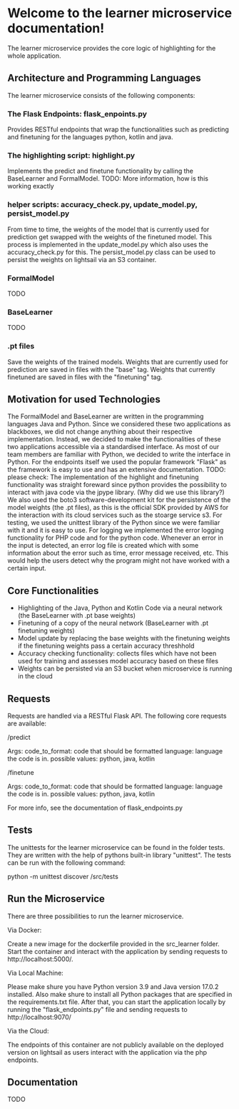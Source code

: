 # Welcome to the learner microservice documentation!

The learner microservice provides the core logic of highlighting for the whole application.

## Architecture and Programming Languages

The learner microservice consists of the following components:

### The Flask Endpoints: flask_enpoints.py

Provides RESTful endpoints that wrap the functionalities such as 
predicting and finetuning for the languages python, kotlin and java. 

### The highlighting script: highlight.py

Implements the predict and finetune functionality by calling the BaseLearner 
and FormalModel. TODO: More information, how is this working exactly

### helper scripts: accuracy_check.py, update_model.py, persist_model.py

From time to time, the weights of the model that is currently used for prediction get swapped
with the weights of the finetuned model. This process is implemented in the update_model.py which also
uses the accuracy_check.py for this. The persist_model.py class can be used to persist the weights on lightsail
via an S3 container. 

### FormalModel

TODO

### BaseLearner

TODO

### .pt files

Save the weights of the trained models. Weights that are currently used for prediction are saved in files
with the "base" tag. Weights that currently finetuned are saved in files with the "finetuning" tag.

## Motivation for used Technologies

The FormalModel and BaseLearner are written in the programming languages Java and Python. Since we considered 
these two applications as blackboxes, we did not change anything about their respective implementation. Instead,
we decided to make the functionalities of these two applications accessible via a standardised interface. As most of our
team members are familiar with Python, we decided to write the interface in Python. For the endpoints itself we used
the popular framework "Flask" as the framework is easy to use and has an extensive documentation. TODO: please check:
The implementation of the highlight and finetuning functionality was straight foreward since python provides the possibility
to interact with java code via the jpype library. (Why did we use this library?)
We also used the boto3 software-development kit for the persistence of the model weights (the .pt files), as this is the
official SDK provided by AWS for the interaction with its cloud services such as the stoarge service s3.
For testing, we used the unittest library of the Python since we were familiar with it and it is easy to use. 
For logging we implemented the error logging functionality for PHP code and for the python code. Whenever an error in the input is detected, an error log file is created which with some information about the error such as time, error message received, etc. This would help the users detect why the program might not have worked with a certain input.

## Core Functionalities

- Highlighting of the Java, Python and Kotlin Code via a neural network (the BaseLearner with .pt base weights)
- Finetuning of a copy of the neural network (BaseLearner with .pt finetuning weights)
- Model update by replacing the base weights with the finetuning weights if the finetuning weights pass a certain 
accuracy threshhold
- Accuracy checking functionality: collects files which have not been used for training and assesses model accuracy
based on these files
- Weights can be persisted via an S3 bucket when microservice is running in the cloud


## Requests

Requests are handled via a RESTful Flask API. The following core requests are available:

/predict

Args:
code_to_format: code that should be formatted
language: language the code is in. possible values: python, java, kotlin

/finetune

Args:
code_to_format: code that should be formatted
language: language the code is in. possible values: python, java, kotlin

For more info, see the documentation of flask_endpoints.py

## Tests

The unittests for the learner microservice can be found in the folder tests.
They are written with the help of pythons built-in library "unittest".
The tests can be run with the following command:

python -m unittest discover /src/tests

## Run the Microservice

There are three possibilities to run the learner microservice.

Via Docker:

Create a new image for the dockerfile provided in the src_learner folder. Start the container
and interact with the application by sending requests to http://localhost:5000/.

Via Local Machine:

Please make shure you have Python version 3.9 and Java version 17.0.2 installed. 
Also make shure to install all Python packages that are specified in the
requirements.txt file. After that, you can start the application locally by running the
"flask_endpoints.py" file and sending requests to http://localhost:9070/

Via the Cloud:

The endpoints of this container are not publicly available on the deployed version on lightsail 
as users interact with the application via the php endpoints. 

## Documentation

TODO
